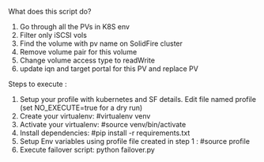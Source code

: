 What does this script do?
1) Go through all the PVs in K8S env
2) Filter only iSCSI vols
3) Find the volume with pv name on SolidFire cluster
4) Remove volume pair for this volume
5) Change volume access type to readWrite
6) update iqn and target portal for this PV and replace PV

Steps to execute :
1) Setup your profile with kubernetes and SF details. Edit file named profile (set NO_EXECUTE=true for a dry run)
2) Create your virtualenv: #virtualenv venv
3) Activate your virtualenv: #source venv/bin/activate
4) Install dependencies: #pip install -r requirements.txt
5) Setup Env variables using profile file created in step 1 : #source profile
6) Execute failover script: python failover.py

